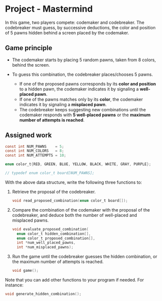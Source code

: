 # Project - Mastermind


In this game, two players compete: codemaker and codebreaker. The codebreaker must guess, by successive deductions, the color and position of 5 pawns hidden behind a screen placed by the codemaker.

## Game principle 

- The codemaker starts by placing 5 random pawns, taken from 8 colors, behind the screen.
  
- To guess this combination, the codebreaker places/chooses 5 pawns.
  
  - If one of the proposed pawns corresponds by its **color and position** to a hidden pawn, the codemaker indicates it by signaling a **well-placed pawn**. 
  - If one of the pawns matches only by its **color**, the codemaker indicates it by signaling a **misplaced pawn**.
  - The codebreaker keeps suggesting new combinations until the codemaker responds with **5 well-placed pawns** or the **maximum number of attempts is reached**.

## Assigned work

```C
const int NUM_PAWNS    = 5; 
const int NUM_COLORS   = 8; 
const int NUM_ATTEMPTS = 10;

enum color_t{RED, GREEN, BLUE, YELLOW, BLACK, WHITE, GRAY, PURPLE}; 

// typedef enum color_t board[NUM_PAWNS];
```

With the above data structure, write the following three functions to:

1) Retrieve the proposal of the codebreaker.
   
   ```C
   void read_proposed_combination(enum color_t board[]);
   ```

2. Compare the combination of the codemaker with the proposal of the codebreaker, and deduce both the number of well-placed and misplaced pawns.

    ```C
    void evaluate_proposed_combination(
      enum color_t hidden_combination[], 
      enum color_t proposed_combination[], 
      int *num_well_placed_pawns, 
      int *num_misplaced_pawns);
    ```

3. Run the game until the codebreaker guesses the hidden combination, or the maximum number of attempts is reached.

    ```C
    void game();
    ```

Note that you can add other functions to your program if needed. For instance:

```C
void generate_hidden_combination();
```